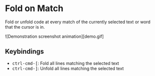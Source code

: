 Fold on Match
=============
Fold or unfold code at every match of the currently selected text or word that
the cursor is in.

![Demonstration screenshot animation][demo.gif]

Keybindings
-----------
* <kbd>ctrl-cmd-[</kbd>: Fold all lines matching the selected text
* <kbd>ctrl-cmd-]</kbd>: Unfold all lines matching the selected text
